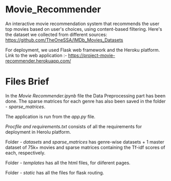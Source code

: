 # Movie_Recommender
An interactive movie recommendation system that recommends the user top movies based on user's choices, using content-based filtering.
Here's the dataset we collected from different sources: https://github.com/TheOneSSA/IMDb_Movies_Datasets

For deployment, we used Flask web framework and the Heroku platform.
Link to the web application :- https://project-movie-recommender.herokuapp.com/

# Files Brief

In the *Movie Recommender.ipynb* file the Data Preprocessing part has been done. The sparse matrices for each genre has also been saved in the folder - *sparse_matrices*.

The application is run from the *app.py* file.

*Procfile and requirements.txt* consists of all the requirements for deployment in Herolu platform.

Folder - *datasets* and *sparse_matrices* has genre-wise datasets + 1 master dataset of 75k+ movies and sparse matrices containing the Tf-idf scores of each, respectively.

Folder - *templates* has all the html files, for diiferent pages.

Folder - *static* has all the files for flask routing.
